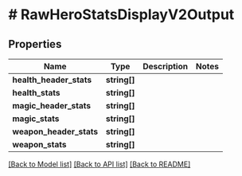 # # RawHeroStatsDisplayV2Output

## Properties

Name | Type | Description | Notes
------------ | ------------- | ------------- | -------------
**health_header_stats** | **string[]** |  |
**health_stats** | **string[]** |  |
**magic_header_stats** | **string[]** |  |
**magic_stats** | **string[]** |  |
**weapon_header_stats** | **string[]** |  |
**weapon_stats** | **string[]** |  |

[[Back to Model list]](../../README.md#models) [[Back to API list]](../../README.md#endpoints) [[Back to README]](../../README.md)
